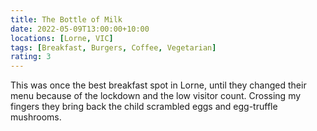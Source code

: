 ```yaml
---
title: The Bottle of Milk
date: 2022-05-09T13:00:00+10:00
locations: [Lorne, VIC]
tags: [Breakfast, Burgers, Coffee, Vegetarian]
rating: 3
---
```


This was once the best breakfast spot in Lorne, until they changed their menu because of the lockdown and the low visitor count. Crossing my fingers they bring back the child scrambled eggs and egg-truffle mushrooms.